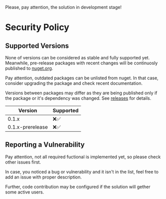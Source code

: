 Please, pay attention, the solution in development stage!

# Security Policy

## Supported Versions

None of versions can be considered as stable and fully supported yet.
Meanwhile, pre-release packages with recent changes will be continuosly published to [nuget.org](https://www.nuget.org/profiles/iotbusters).

Pay attention, outdated packages can be unlisted from nuget. In that case, consider upgrading the package and check recent documentation.

Versions between packages may differ as they are being published only if the package or it's dependency was changed.
See [releases](https://github.com/iotbusters/assistant.net/releases) for details. 

| Version            | Supported             |
| ------------------ | --------------------- |
| 0.1.x              | :x::white_check_mark: |
| 0.1.x-prerelease   | :x::white_check_mark: |

## Reporting a Vulnerability

Pay attention, not all required fuctional is implemented yet, so please check other issues first.

In case, you noticed a bug or vulnerability and it isn't in the list, feel free to add an issue with proper description.

Further, code contribution may be configured if the solution will gether some active users.
